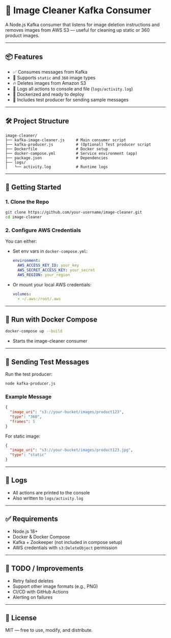 
# 🧹 Image Cleaner Kafka Consumer

A Node.js Kafka consumer that listens for image deletion instructions and removes images from AWS S3 — useful for cleaning up static or 360 product images.

---

## 📦 Features

- ✅ Consumes messages from Kafka
- 🧠 Supports `static` and `360` image types
- 🔥 Deletes images from Amazon S3
- 📄 Logs all actions to console and file (`logs/activity.log`)
- 🐳 Dockerized and ready to deploy
- 🧪 Includes test producer for sending sample messages

---

## 🛠 Project Structure

```
image-cleaner/
├── kafka-image-cleaner.js     # Main consumer script
├── kafka-producer.js          # (Optional) Test producer script
├── Dockerfile                 # Docker setup
├── docker-compose.yml         # Service environment (app)
├── package.json               # Dependencies
├── logs/
│   └── activity.log           # Runtime logs
```

---

## 🚀 Getting Started

### 1. Clone the Repo

```bash
git clone https://github.com/your-username/image-cleaner.git
cd image-cleaner
```

### 2. Configure AWS Credentials

You can either:

- Set env vars in `docker-compose.yml`:
  ```yaml
  environment:
    AWS_ACCESS_KEY_ID: your_key
    AWS_SECRET_ACCESS_KEY: your_secret
    AWS_REGION: your_region
  ```

- Or mount your local AWS credentials:
  ```yaml
  volumes:
    - ~/.aws:/root/.aws
  ```

---

## 🐳 Run with Docker Compose

```bash
docker-compose up --build
```

- Starts the image-cleaner consumer

---

## 📩 Sending Test Messages

Run the test producer:

```bash
node kafka-producer.js
```

### Example Message

```json
{
  "image_uri": "s3://your-bucket/images/product123",
  "type": "360",
  "frames": 5
}
```

For static image:

```json
{
  "image_uri": "s3://your-bucket/images/product123.jpg",
  "type": "static"
}
```

---

## 📝 Logs

- All actions are printed to the console
- Also written to `logs/activity.log`

---

## ✅ Requirements

- Node.js 18+
- Docker & Docker Compose
- Kafka + Zookeeper (not included in compose setup)
- AWS credentials with `s3:DeleteObject` permission

---

## 📌 TODO / Improvements

- Retry failed deletes
- Support other image formats (e.g., PNG)
- CI/CD with GitHub Actions
- Alerting on failures

---

## 📄 License

MIT — free to use, modify, and distribute.
